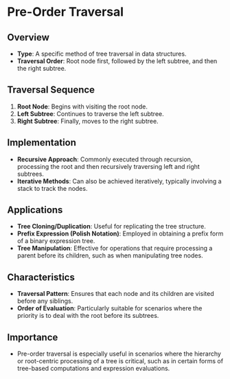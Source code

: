 # Pre-Order Traversal

## Overview
- **Type**: A specific method of tree traversal in data structures.
- **Traversal Order**: Root node first, followed by the left subtree, and then the right subtree.

## Traversal Sequence
1. **Root Node**: Begins with visiting the root node.
2. **Left Subtree**: Continues to traverse the left subtree.
3. **Right Subtree**: Finally, moves to the right subtree.

## Implementation
- **Recursive Approach**: Commonly executed through recursion, processing the root and then recursively traversing left and right subtrees.
- **Iterative Methods**: Can also be achieved iteratively, typically involving a stack to track the nodes.

## Applications
- **Tree Cloning/Duplication**: Useful for replicating the tree structure.
- **Prefix Expression (Polish Notation)**: Employed in obtaining a prefix form of a binary expression tree.
- **Tree Manipulation**: Effective for operations that require processing a parent before its children, such as when manipulating tree nodes.

## Characteristics
- **Traversal Pattern**: Ensures that each node and its children are visited before any siblings.
- **Order of Evaluation**: Particularly suitable for scenarios where the priority is to deal with the root before its subtrees.

## Importance
- Pre-order traversal is especially useful in scenarios where the hierarchy or root-centric processing of a tree is critical, such as in certain forms of tree-based computations and expression evaluations.
